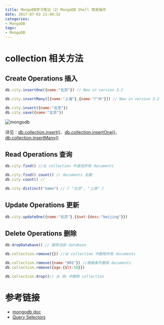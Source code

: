 ```yaml
---
title: MongoDB学习笔记（2）MongoDB Shell 常用操作
date: 2017-07-03 21:40:52
categories:
- MongoDB
tags:
- MongoDB
---
```

# collection 相关方法
## Create Operations 插入
```js
db.city.insertOne({name:"北京"}) // New in version 3.2

db.city.insertMany([{name:"上海"},{name:"广州"}]) // New in version 3.2

db.city.insert({name:"北京"})
db.city.save({name:"北京"})
```
![mongodb](/images/mongodb/mongodb-shell-01.png)

详见：[db.collection.insert()](https://docs.mongodb.com/manual/reference/method/db.collection.insert/)、[db.collection.insertOne()](https://docs.mongodb.com/manual/reference/method/db.collection.insertOne/)、[db.collection.insertMany()](https://docs.mongodb.com/manual/reference/method/db.collection.insertMany/)

## Read Operations 查询
```js
db.city.find() //从 collection 中查找所有 documents

db.city.find().count() // documents 总数
db.city.count() // 

db.city.distinct("name") // [ "北京", "上海" ]
```
## Update Operations 更新
```js
db.city.updateOne({name:"北京"},{$set:{desc:"beijing"}})
```
## Delete Operations 删除

```js
db.dropDatabase() // 删除当前 database
```
```js
db.collection.remove({}) //从 collection 中删除所有 documents

db.collection.remove({name:"001"}) //根据条件删除 documents
db.collection.remove({age:{$lt:50}})

db.collection.drop()// 从 db 中删除 collection
```


# 参考链接
- [mongodb doc](https://docs.mongodb.com/manual/reference/method/)
- [Query Selectors](https://docs.mongodb.com/manual/reference/operator/query/)